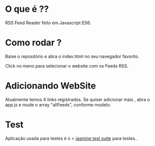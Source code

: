 # O que é ??

RSS Feed Reader feito em Javascript ES6.

# Como rodar ?
Baixe o repositório e abra o index.html no seu navegador favorito.

Click no meno para selecionar o website com os Feeds RSS.

# Adicionando WebSite


Atualmente temos 4 links registrados. Se quiser adicionar mais , abra o app.js e mude o array "allFeeds", conforme modelo.

#  Test

Aplicação usada para testes é o >   [jasmine test suite](https://jasmine.github.io/2.0/introduction.html)  para testes..

